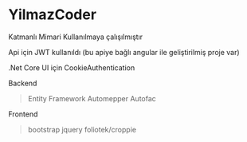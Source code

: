 # YilmazCoder

Katmanlı Mimari Kullanılmaya çalışılmıştır

Api için JWT kullanıldı (bu apiye bağlı angular ile geliştirilmiş proje var)

.Net Core UI için CookieAuthentication

Backend
>Entity Framework
>Automepper
>Autofac

Frontend
>bootstrap
>jquery
>foliotek/croppie


